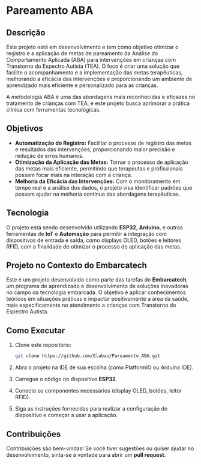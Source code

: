 # Pareamento ABA

## Descrição

Este projeto está em desenvolvimento e tem como objetivo otimizar o registro e a aplicação de metas de pareamento da Análise do Comportamento Aplicada (ABA) para intervenções em crianças com Transtorno do Espectro Autista (TEA). O foco é criar uma solução que facilite o acompanhamento e a implementação das metas terapêuticas, melhorando a eficácia das intervenções e proporcionando um ambiente de aprendizado mais eficiente e personalizado para as crianças.

A metodologia ABA é uma das abordagens mais reconhecidas e eficazes no tratamento de crianças com TEA, e este projeto busca aprimorar a prática clínica com ferramentas tecnológicas.

## Objetivos

- **Automatização do Registro:** Facilitar o processo de registro das metas e resultados das intervenções, proporcionando maior precisão e redução de erros humanos.
- **Otimização da Aplicação das Metas:** Tornar o processo de aplicação das metas mais eficiente, permitindo que terapeutas e profissionais possam focar mais na interação com a criança.
- **Melhoria da Eficácia das Intervenções:** Com o monitoramento em tempo real e a análise dos dados, o projeto visa identificar padrões que possam ajudar na melhoria contínua das abordagens terapêuticas.

## Tecnologia

O projeto está sendo desenvolvido utilizando **ESP32**, **Arduino**, e outras ferramentas de **IoT** e **Automação** para permitir a integração com dispositivos de entrada e saída, como displays OLED, botões e leitores RFID, com a finalidade de otimizar o processo de aplicação das metas.

## Projeto no Contexto do Embarcatech

Este é um projeto desenvolvido como parte das tarefas do **Embarcatech**, um programa de aprendizado e desenvolvimento de soluções inovadoras no campo da tecnologia embarcada. O objetivo é aplicar conhecimentos teóricos em situações práticas e impactar positivamente a área da saúde, mais especificamente no atendimento a crianças com Transtorno do Espectro Autista.

## Como Executar

1. Clone este repositório:
    ```bash
    git clone https://github.com/Elabao/Pareamento_ABA.git
    ```

2. Abra o projeto na IDE de sua escolha (como PlatformIO ou Arduino IDE).

3. Carregue o código no dispositivo **ESP32**.

4. Conecte os componentes necessários (display OLED, botões, leitor RFID).

5. Siga as instruções fornecidas para realizar a configuração do dispositivo e começar a usar a aplicação.

## Contribuições

Contribuições são bem-vindas! Se você tiver sugestões ou quiser ajudar no desenvolvimento, sinta-se à vontade para abrir um **pull request**.
